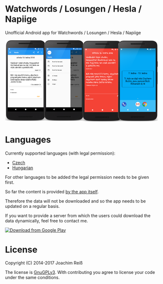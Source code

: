 Watchwords / Losungen / Hesla / Napiige
=======================
Unofficial Android app for Watchwords / Losungen / Hesla / Napiige

<a href="https://play.google.com/store/apps/details?id=de.reiss.android.losungen"><img src="https://github.com/JoachimR/LosungenApi16/blob/master/art/github_promo.png"></a>

# Languages

Currently supported languages (with legal permission):
 - <a href="http://hesla.dulos.cz/">Czech</a>
 - <a href="http://www.evangelikus.hu/lelki-taplalek/napiige">Hungarian</a>
 
For other languages to be added the legal permission needs to be given first.

So far the content is provided <a href="https://github.com/JoachimR/LosungenApi16/tree/master/app/src/main/res/raw">by the app itself</a>.

Therefore the data will not be downloaded and so the app needs to be updated on a regular basis.

If you want to provide a server from which the users could download the data dynamically, feel free to contact me.

[![Download from Google Play](https://play.google.com/intl/en_us/badges/images/generic/en_badge_web_generic.png "Get it on Google Play")](https://play.google.com/store/apps/details?id=de.reiss.android.losungen)

# License
Copyright (C) 2014-2017 Joachim Reiß

The license is [GnuGPLv3](https://github.com/JoachimR/LosungenApi16/blob/master/LICENSE). With contributing you agree to license your code under the same conditions.

